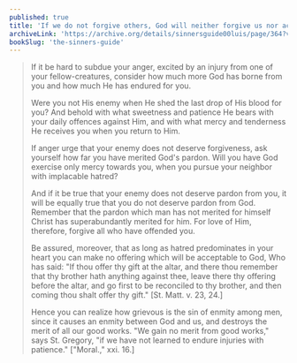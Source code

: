 ```yaml
---
published: true
title: 'If we do not forgive others, God will neither forgive us nor accept any sacrifice we make'
archiveLink: 'https://archive.org/details/sinnersguide00luis/page/364?view=theater'
bookSlug: 'the-sinners-guide'
---
```


> If it be hard to subdue your anger, excited by an injury from one of your fellow-creatures, consider how much more God has borne from you and how much He has endured for you.
>
> Were you not His enemy when He shed the last drop of His blood for you? And behold with what sweetness and patience He bears with your daily offences against Him, and with what mercy and tenderness He receives you when you return to Him.
>
> If anger urge that your enemy does not deserve forgiveness, ask yourself how far you have merited God's pardon. Will you have God exercise only mercy towards you, when you pursue your neighbor with implacable hatred?
>
> And if it be true that your enemy does not deserve pardon from you, it will be equally true that you do not deserve pardon from God. Remember that the pardon which man has not merited for himself Christ has superabundantly merited for him. For love of Him, therefore, forgive all who have offended you.
>
> Be assured, moreover, that as long as hatred predominates in your heart you can make no offering which will be acceptable to God, Who has said: "If thou offer thy gift at the altar, and there thou remember that thy brother hath anything against thee, leave there thy offering before the altar, and go first to be reconciled to thy brother, and then coming thou shalt offer thy gift." [St. Matt. v. 23, 24.]
>
> Hence you can realize how grievous is the sin of enmity among men, since it causes an enmity between God and us, and destroys the merit of all our good works. "We gain no merit from good works," says St. Gregory, "if we have not learned to endure injuries with patience." ["Moral.," xxi. 16.]